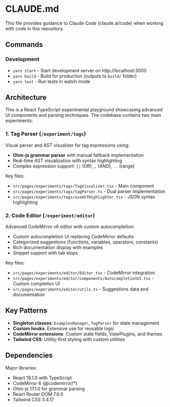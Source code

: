 # CLAUDE.md

This file provides guidance to Claude Code (claude.ai/code) when working with code in this repository.

## Commands

### Development
- `yarn start` - Start development server on http://localhost:3000
- `yarn build` - Build for production (outputs to `build/` folder)
- `yarn test` - Run tests in watch mode

## Architecture

This is a React TypeScript experimental playground showcasing advanced UI components and parsing techniques. The codebase contains two main experiments:

### 1. Tag Parser (`/experiment/tags`)
Visual parser and AST visualizer for tag expressions using:
- **Ohm-js grammar parser** with manual fallback implementation
- Real-time AST visualization with syntax highlighting
- Complex expression support: `||` (OR), `,` (AND), `..` (range)

Key files:
- `src/pages/experiments/tags/TagVisualizer.tsx` - Main component
- `src/pages/experiments/tags/tagParser.ts` - Dual parser implementation
- `src/pages/experiments/tags/useASTHighlighter.tsx` - JSON syntax highlighting

### 2. Code Editor (`/experiment/editor`)
Advanced CodeMirror v6 editor with custom autocompletion:
- Custom autocompletion UI replacing CodeMirror defaults
- Categorized suggestions (functions, variables, operators, constants)
- Rich documentation display with examples
- Snippet support with tab stops

Key files:
- `src/pages/experiments/editor/Editor.tsx` - CodeMirror integration
- `src/pages/experiments/editor/components/AutocompletionUI.tsx` - Custom completion UI
- `src/pages/experiments/editor/utils.ts` - Suggestions data and documentation

## Key Patterns

- **Singleton classes**: `ExamplesManager`, `TagParser` for state management
- **Custom hooks**: Extensive use for reusable logic
- **CodeMirror extensions**: Custom state fields, ViewPlugins, and themes
- **Tailwind CSS**: Utility-first styling with custom utilities

## Dependencies

Major libraries:
- React 19.1.0 with TypeScript
- CodeMirror 6 (@codemirror/*)
- Ohm-js 17.1.0 for grammar parsing
- React Router DOM 7.6.0
- Tailwind CSS 3.4.17